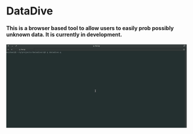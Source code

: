 # DataDive

#### This is a browser based tool to allow users to easily prob possibly unknown data. It is currently in development.

![Alt text](example.gif?raw=true "DataDive")
